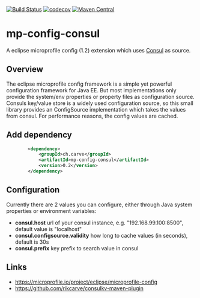 [![Build Status](https://travis-ci.org/rikcarve/mp-config-consul.svg?branch=master)](https://travis-ci.org/rikcarve/mp-config-consul)
[![codecov](https://codecov.io/gh/rikcarve/mp-config-consul/branch/master/graph/badge.svg)](https://codecov.io/gh/rikcarve/mp-config-consul)
[![Maven Central](https://maven-badges.herokuapp.com/maven-central/ch.carve/mp-config-consul/badge.svg?style=flat-square)](https://maven-badges.herokuapp.com/maven-central/ch.carve/mp-config-consul/)

# mp-config-consul
A eclipse microprofile config (1.2) extension which uses [Consul](https://www.consul.io/) as source.

## Overview
The eclipse microprofile config framework is a simple yet powerful configuration framework for Java EE. But most implementations only provide the system/env properties or property files as configuration source. Consuls key/value store is a widely used configuration source, so this small library provides an ConfigSource implementation which takes the values from consul. For performance reasons, the config values are cached.

## Add dependency
```xml
        <dependency>
            <groupId>ch.carve</groupId>
            <artifactId>mp-config-consul</artifactId>
            <version>0.2</version>
        </dependency>
```

## Configuration
Currently there are 2 values you can configure, either through Java system properties or environment variables:
* **consul.host** url of your consul instance, e.g. "192.168.99.100:8500", default value is "localhost"
* **consul.configsource.validity** how long to cache values (in seconds), default is 30s
* **consul.prefix** key prefix to search value in consul


## Links
* https://microprofile.io/project/eclipse/microprofile-config
* https://github.com/rikcarve/consulkv-maven-plugin
